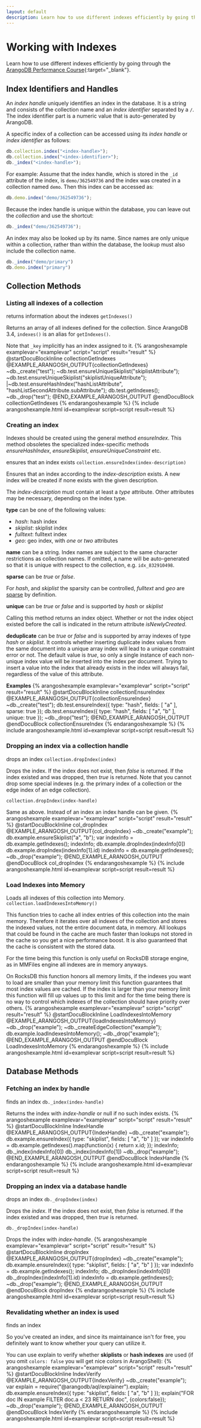 ```yaml
---
layout: default
description: Learn how to use different indexes efficiently by going through theArangoDB Performance Course
---
```

Working with Indexes
====================

Learn how to use different indexes efficiently by going through the
[ArangoDB Performance Course](https://www.arangodb.com/arangodb-performance-course/){:target="_blank"}.

Index Identifiers and Handles
-----------------------------

An *index handle* uniquely identifies an index in the database. It is a string and
consists of the collection name and an *index identifier* separated by a `/`. The
index identifier part is a numeric value that is auto-generated by ArangoDB.

A specific index of a collection can be accessed using its *index handle* or
*index identifier* as follows:

```js
db.collection.index("<index-handle>");
db.collection.index("<index-identifier>");
db._index("<index-handle>");
```

For example: Assume that the index handle, which is stored in the `_id`
attribute of the index, is `demo/362549736` and the index was created in a collection
named `demo`. Then this index can be accessed as:

```js
db.demo.index("demo/362549736");
```

Because the index handle is unique within the database, you can leave out the
*collection* and use the shortcut:

```js
db._index("demo/362549736");
```

An index may also be looked up by its name. Since names are only unique within
a collection, rather than within the database, the lookup must also include the
collection name.

```js
db._index("demo/primary")
db.demo.index("primary")
```

Collection Methods
------------------

### Listing all indexes of a collection
<!-- arangod/V8Server/v8-vocindex.cpp -->


returns information about the indexes
`getIndexes()`

Returns an array of all indexes defined for the collection.
Since ArangoDB 3.4, `indexes()` is an alias for `getIndexes()`.

Note that `_key` implicitly has an index assigned to it.
{% arangoshexample examplevar="examplevar" script="script" result="result" %}
    @startDocuBlockInline collectionGetIndexes
    @EXAMPLE_ARANGOSH_OUTPUT{collectionGetIndexes}
    ~db._create("test");
    ~db.test.ensureUniqueSkiplist("skiplistAttribute");
    ~db.test.ensureUniqueSkiplist("skiplistUniqueAttribute");
    |~db.test.ensureHashIndex("hashListAttribute",
                              "hashListSecondAttribute.subAttribute");
    db.test.getIndexes();
    ~db._drop("test");
    @END_EXAMPLE_ARANGOSH_OUTPUT
    @endDocuBlock collectionGetIndexes
{% endarangoshexample %}
{% include arangoshexample.html id=examplevar script=script result=result %}

### Creating an index
Indexes should be created using the general method *ensureIndex*. This
method obsoletes the specialized index-specific methods *ensureHashIndex*,
*ensureSkiplist*, *ensureUniqueConstraint* etc.

<!-- arangod/V8Server/v8-vocindex.cpp -->


ensures that an index exists
`collection.ensureIndex(index-description)`

Ensures that an index according to the *index-description* exists. A
new index will be created if none exists with the given description.

The *index-description* must contain at least a *type* attribute.
Other attributes may be necessary, depending on the index type.

**type** can be one of the following values:
- *hash*: hash index
- *skiplist*: skiplist index
- *fulltext*: fulltext index
- *geo*: geo index, with _one_ or _two_ attributes

**name** can be a string. Index names are subject to the same character
restrictions as collection names. If omitted, a name will be auto-generated so
that it is unique with respect to the collection, e.g. `idx_832910498`.

**sparse** can be *true* or *false*.

For *hash*, and *skiplist* the sparsity can be controlled, *fulltext* and *geo*
are [sparse](indexing-which-index.html) by definition.

**unique** can be *true* or *false* and is supported by *hash* or *skiplist*

Calling this method returns an index object. Whether or not the index
object existed before the call is indicated in the return attribute
*isNewlyCreated*.

**deduplicate** can be *true* or *false* and is supported by array indexes of
type *hash* or *skiplist*. It controls whether inserting duplicate index values
from the same document into a unique array index will lead to a unique constraint
error or not. The default value is *true*, so only a single instance of each
non-unique index value will be inserted into the index per document. Trying to
insert a value into the index that already exists in the index will always fail,
regardless of the value of this attribute.


**Examples**
{% arangoshexample examplevar="examplevar" script="script" result="result" %}
    @startDocuBlockInline collectionEnsureIndex
    @EXAMPLE_ARANGOSH_OUTPUT{collectionEnsureIndex}
    ~db._create("test");
    db.test.ensureIndex({ type: "hash", fields: [ "a" ], sparse: true });
    db.test.ensureIndex({ type: "hash", fields: [ "a", "b" ], unique: true });
    ~db._drop("test");
    @END_EXAMPLE_ARANGOSH_OUTPUT
    @endDocuBlock collectionEnsureIndex
{% endarangoshexample %}
{% include arangoshexample.html id=examplevar script=script result=result %}


### Dropping an index via a collection handle
<!-- arangod/V8Server/v8-vocindex.cpp -->


drops an index
`collection.dropIndex(index)`

Drops the index. If the index does not exist, then *false* is
returned. If the index existed and was dropped, then *true* is
returned. Note that you cannot drop some special indexes (e.g. the primary
index of a collection or the edge index of an edge collection).

`collection.dropIndex(index-handle)`

Same as above. Instead of an index an index handle can be given.
{% arangoshexample examplevar="examplevar" script="script" result="result" %}
    @startDocuBlockInline col_dropIndex
    @EXAMPLE_ARANGOSH_OUTPUT{col_dropIndex}
    ~db._create("example");
    db.example.ensureSkiplist("a", "b");
    var indexInfo = db.example.getIndexes();
    indexInfo;
    db.example.dropIndex(indexInfo[0])
    db.example.dropIndex(indexInfo[1].id)
    indexInfo = db.example.getIndexes();
    ~db._drop("example");
    @END_EXAMPLE_ARANGOSH_OUTPUT
    @endDocuBlock col_dropIndex
{% endarangoshexample %}
{% include arangoshexample.html id=examplevar script=script result=result %}

### Load Indexes into Memory
<!-- arangod/V8Server/v8-vocindex.cpp -->


Loads all indexes of this collection into Memory.
`collection.loadIndexesIntoMemory()`

This function tries to cache all index entries
of this collection into the main memory.
Therefore it iterates over all indexes of the collection
and stores the indexed values, not the entire document data,
in memory.
All lookups that could be found in the cache are much faster
than lookups not stored in the cache so you get a nice performance boost.
It is also guaranteed that the cache is consistent with the stored data.

For the time being this function is only useful on RocksDB storage engine,
as in MMFiles engine all indexes are in memory anyways.

On RocksDB this function honors all memory limits, if the indexes you want
to load are smaller than your memory limit this function guarantees that most
index values are cached.
If the index is larger than your memory limit this function will fill up values
up to this limit and for the time being there is no way to control which indexes
of the collection should have priority over others.
{% arangoshexample examplevar="examplevar" script="script" result="result" %}
    @startDocuBlockInline LoadIndexesIntoMemory
    @EXAMPLE_ARANGOSH_OUTPUT{loadIndexesIntoMemory}
    ~db._drop("example");
    ~db._createEdgeCollection("example");
    db.example.loadIndexesIntoMemory();
    ~db._drop("example");
    @END_EXAMPLE_ARANGOSH_OUTPUT
    @endDocuBlock LoadIndexesIntoMemory
{% endarangoshexample %}
{% include arangoshexample.html id=examplevar script=script result=result %}

Database Methods
----------------

### Fetching an index by handle
<!-- js/server/modules/@arangodb/arango-database.js -->


finds an index
`db._index(index-handle)`

Returns the index with *index-handle* or null if no such index exists.
{% arangoshexample examplevar="examplevar" script="script" result="result" %}
    @startDocuBlockInline IndexHandle
    @EXAMPLE_ARANGOSH_OUTPUT{IndexHandle}
    ~db._create("example");
    db.example.ensureIndex({ type: "skiplist", fields: [ "a", "b" ] });
    var indexInfo = db.example.getIndexes().map(function(x) { return x.id; });
    indexInfo;
    db._index(indexInfo[0])
    db._index(indexInfo[1])
    ~db._drop("example");
    @END_EXAMPLE_ARANGOSH_OUTPUT
    @endDocuBlock IndexHandle
{% endarangoshexample %}
{% include arangoshexample.html id=examplevar script=script result=result %}

### Dropping an index via a database handle
<!-- js/server/modules/@arangodb/arango-database.js -->


drops an index
`db._dropIndex(index)`

Drops the *index*.  If the index does not exist, then *false* is
returned. If the index existed and was dropped, then *true* is
returned.

`db._dropIndex(index-handle)`

Drops the index with *index-handle*.
{% arangoshexample examplevar="examplevar" script="script" result="result" %}
    @startDocuBlockInline dropIndex
    @EXAMPLE_ARANGOSH_OUTPUT{dropIndex}
    ~db._create("example");
    db.example.ensureIndex({ type: "skiplist", fields: [ "a", "b" ] });
    var indexInfo = db.example.getIndexes();
    indexInfo;
    db._dropIndex(indexInfo[0])
    db._dropIndex(indexInfo[1].id)
    indexInfo = db.example.getIndexes();
    ~db._drop("example");
    @END_EXAMPLE_ARANGOSH_OUTPUT
    @endDocuBlock dropIndex
{% endarangoshexample %}
{% include arangoshexample.html id=examplevar script=script result=result %}

### Revalidating whether an index is used
<!-- js/server/modules/@arangodb/arango-database.js -->


finds an index

So you've created an index, and since its maintainance isn't for free,
you definitely want to know whether your query can utilize it.

You can use explain to verify whether **skiplists** or **hash indexes** are
used (if you omit `colors: false` you will get nice colors in ArangoShell):
{% arangoshexample examplevar="examplevar" script="script" result="result" %}
    @startDocuBlockInline IndexVerify
    @EXAMPLE_ARANGOSH_OUTPUT{IndexVerify}
    ~db._create("example");
    var explain = require("@arangodb/aql/explainer").explain;
    db.example.ensureIndex({ type: "skiplist", fields: [ "a", "b" ] });
    explain("FOR doc IN example FILTER doc.a < 23 RETURN doc", {colors:false});
    ~db._drop("example");
    @END_EXAMPLE_ARANGOSH_OUTPUT
    @endDocuBlock IndexVerify
{% endarangoshexample %}
{% include arangoshexample.html id=examplevar script=script result=result %}